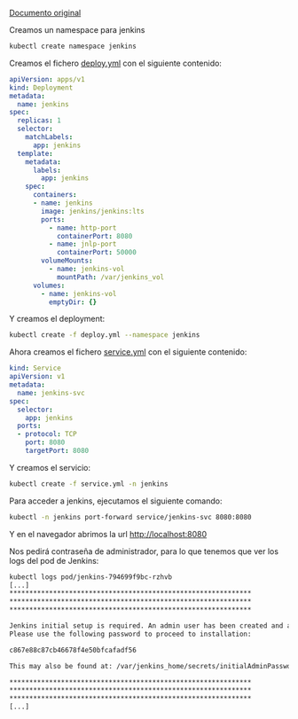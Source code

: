 [Documento original](https://www.digitalocean.com/community/tutorials/how-to-install-jenkins-on-kubernetes)

Creamos un namespace para jenkins

```bash
kubectl create namespace jenkins
```

Creamos el fichero [deploy.yml](./deploy.yml) con el siguiente contenido:

```yaml
apiVersion: apps/v1
kind: Deployment
metadata:
  name: jenkins
spec:
  replicas: 1
  selector:
    matchLabels:
      app: jenkins
  template:
    metadata:
      labels:
        app: jenkins
    spec:
      containers:
      - name: jenkins
        image: jenkins/jenkins:lts
        ports:
          - name: http-port
            containerPort: 8080
          - name: jnlp-port
            containerPort: 50000
        volumeMounts:
          - name: jenkins-vol
            mountPath: /var/jenkins_vol
      volumes:
        - name: jenkins-vol
          emptyDir: {}
```

Y creamos el deployment:

```bash
kubectl create -f deploy.yml --namespace jenkins
```

Ahora creamos el fichero [service.yml](./service.yml) con el siguiente contenido:

```yaml
kind: Service
apiVersion: v1
metadata:
  name: jenkins-svc
spec:
  selector:
    app: jenkins
  ports:
  - protocol: TCP
    port: 8080
    targetPort: 8080
```

Y creamos el servicio:

```bash
kubectl create -f service.yml -n jenkins
```

Para acceder a jenkins, ejecutamos el siguiente comando:

```bash
kubectl -n jenkins port-forward service/jenkins-svc 8080:8080
```

Y en el navegador abrimos la url [http://localhost:8080](http://localhost:8080)

Nos pedirá contraseña de administrador, para lo que tenemos que ver los logs del pod de Jenkins:

```bash
kubectl logs pod/jenkins-794699f9bc-rzhvb
[...]
*************************************************************
*************************************************************
*************************************************************

Jenkins initial setup is required. An admin user has been created and a password generated.
Please use the following password to proceed to installation:

c867e88c87cb46678f4e50bfcafadf56

This may also be found at: /var/jenkins_home/secrets/initialAdminPassword

*************************************************************
*************************************************************
*************************************************************
[...]
```
